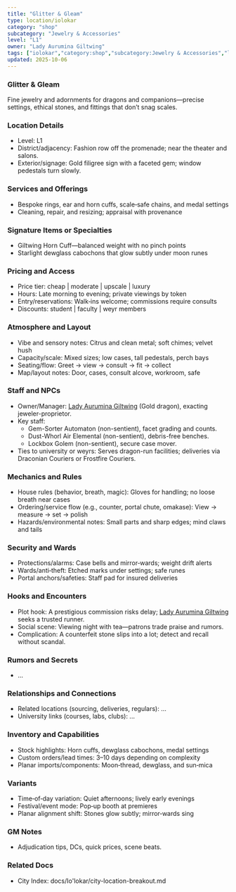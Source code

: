 ```yaml
---
title: "Glitter & Gleam"
type: location/iolokar
category: "shop"
subcategory: "Jewelry & Accessories"
level: "L1"
owner: "Lady Aurumina Giltwing"
tags: ["iolokar","category:shop","subcategory:Jewelry & Accessories","level:L1"]
updated: 2025-10-06
---
```

### Glitter & Gleam

Fine jewelry and adornments for dragons and companions—precise settings, ethical stones, and fittings that don’t snag scales.

### Location Details

- Level: L1
- District/adjacency: Fashion row off the promenade; near the theater and salons.
- Exterior/signage: Gold filigree sign with a faceted gem; window pedestals turn slowly.

### Services and Offerings

- Bespoke rings, ear and horn cuffs, scale‑safe chains, and medal settings
- Cleaning, repair, and resizing; appraisal with provenance

### Signature Items or Specialties

- Giltwing Horn Cuff—balanced weight with no pinch points
- Starlight dewglass cabochons that glow subtly under moon runes

### Pricing and Access

- Price tier: cheap | moderate | upscale | luxury
- Hours: Late morning to evening; private viewings by token
- Entry/reservations: Walk‑ins welcome; commissions require consults
- Discounts: student | faculty | weyr members

### Atmosphere and Layout

- Vibe and sensory notes: Citrus and clean metal; soft chimes; velvet hush
- Capacity/scale: Mixed sizes; low cases, tall pedestals, perch bays
- Seating/flow: Greet → view → consult → fit → collect
- Map/layout notes: Door, cases, consult alcove, workroom, safe

### Staff and NPCs

- Owner/Manager: [Lady Aurumina Giltwing](../People/lady-aurumina-giltwing.md) (Gold dragon), exacting jeweler-proprietor.
- Key staff:
  - Gem-Sorter Automaton (non-sentient), facet grading and counts.
  - Dust-Whorl Air Elemental (non-sentient), debris-free benches.
  - Lockbox Golem (non-sentient), secure case mover.
- Ties to university or weyrs: Serves dragon-run facilities; deliveries via Draconian Couriers or Frostfire Couriers.

### Mechanics and Rules

- House rules (behavior, breath, magic): Gloves for handling; no loose breath near cases
- Ordering/service flow (e.g., counter, portal chute, omakase): View → measure → set → polish
- Hazards/environmental notes: Small parts and sharp edges; mind claws and tails

### Security and Wards

- Protections/alarms: Case bells and mirror‑wards; weight drift alerts
- Wards/anti‑theft: Etched marks under settings; safe runes
- Portal anchors/safeties: Staff pad for insured deliveries

### Hooks and Encounters

- Plot hook: A prestigious commission risks delay; [Lady Aurumina Giltwing](../People/lady-aurumina-giltwing.md) seeks a trusted runner.
- Social scene: Viewing night with tea—patrons trade praise and rumors.
- Complication: A counterfeit stone slips into a lot; detect and recall without scandal.

### Rumors and Secrets

- ...

### Relationships and Connections

- Related locations (sourcing, deliveries, regulars): ...
- University links (courses, labs, clubs): ...

### Inventory and Capabilities

- Stock highlights: Horn cuffs, dewglass cabochons, medal settings
- Custom orders/lead times: 3–10 days depending on complexity
- Planar imports/components: Moon‑thread, dewglass, and sun‑mica

### Variants

- Time‑of‑day variation: Quiet afternoons; lively early evenings
- Festival/event mode: Pop‑up booth at premieres
- Planar alignment shift: Stones glow subtly; mirror‑wards sing

### GM Notes

- Adjudication tips, DCs, quick prices, scene beats.

### Related Docs

- City Index: docs/Io'lokar/city-location-breakout.md
